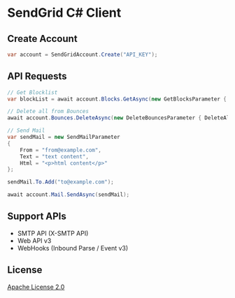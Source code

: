 SendGrid C# Client
=============

## Create Account

```c#
var account = SendGridAccount.Create("API_KEY");
```


## API Requests

```csharp
// Get Blocklist
var blockList = await account.Blocks.GetAsync(new GetBlocksParameter { Limit = 10 });

// Delete all from Bounces
await account.Bounces.DeleteAsync(new DeleteBouncesParameter { DeleteAll = true });

// Send Mail
var sendMail = new SendMailParameter
{
    From = "from@example.com",
    Text = "text content",
    Html = "<p>html content</p>"
};

sendMail.To.Add("to@example.com");

await account.Mail.SendAsync(sendMail);
```

## Support APIs

- SMTP API (X-SMTP API)
- Web API v3
- WebHooks (Inbound Parse / Event v3)

## License

[Apache License 2.0](https://github.com/shibayan/sendgrid/blob/master/LICENSE)